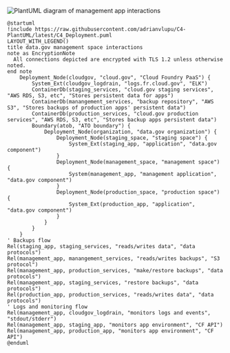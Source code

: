![PlantUML diagram of management app interactions](http://www.plantuml.com/plantuml/png/jLHHJzim47wcl-BM5uh46ctiQK-Kjcne7I1IXFPKkV4rM3YsPJljkcd_VRus9AOA1QJD3wdlVFVTT_vyFNMUMLyMilDEg4oM7E7UU-C-9ubbgtuk_7qvBntQJ2kFolSpNIICMy7KKfQcJ8QVtbzBflpjzqaYcKVdWsisGYFrkg04G-2JmO-hs-dixcBwTJOPVnbVZdf77I-yHE3Citwkbr0mnNAa7726PGWYLBGiyq8hrr7Q8p07OvNPjI7VPV1q00PIGY2dS1i878t8F79W5W6tqS5QXKvWEadXG_yZb4gYSw3zFTgLS0Y4pliTL1mKmHuq3SmkDSTU9dN90yjZw6wsnBWRZ24PSAvBnUqQhXbBkqVmkmFLIjVEOp4R__Grmapgd5icLCWEMzTVsFuJoF7aM_UeHXXgvKCmsj6yvppBXSfd3krIPEXYCb0TmkCXGGtkKhWPfSUGdXm3-enygTSM7HYqJZYITAC0BBG5PenxfZI9exRgnENdB7ie3LWqsea0lAwgXe9HhMsK0xq0OpKlDqfjgXtkydYcV9FMtdnp_jh-A-P4OW-7CnAMsNMFUJqdmEaLp2jV8tIrTj-CjZbJuXSZMY6tVkYnlmRP1rJhJcCHa6gfoTuW7D1g7bkT4TeByU4hHRQj5nC9isoq2cMgZkFrvqLMpRpMn1fNExSefw8MPVmVbl7BgLWshZqt6ENzcqiaAzxHzn3Egj5OIBtgtA1ygbpBm5jat2KhApowxMkjoD0CU9rfIIDCIBjt7OzmEs0zgOIPdjI8pm2s3sN17Z2nw6ZCOhoNEROt_5geNS4Y-ytNTmWJdJjWYaEXbGZr0wbAenRMRN_jLPu3-OY4ov2muUyyrwLFmWzQk_yco8ZHWWcebi9gHR64DZo7mVN5ongz0UaK5IyB-HS0)

```plantuml
@startuml
!include https://raw.githubusercontent.com/adrianvlupu/C4-PlantUML/latest/C4_Deployment.puml
LAYOUT_WITH_LEGEND()
title data.gov management space interactions
note as EncryptionNote
  All connections depicted are encrypted with TLS 1.2 unless otherwise noted.
end note
	Deployment_Node(cloudgov, "cloud.gov", "Cloud Foundry PaaS") {
        System_Ext(cloudgov_logdrain, "logs.fr.cloud.gov", "ELK")
        ContainerDb(staging_services, "cloud.gov staging services", "AWS RDS, S3, etc", "Stores persistent data for apps")
        ContainerDb(manangement_services, "backup repository", "AWS S3", "Stores backups of production apps' persistent data")
        ContainerDb(production_services, "cloud.gov production services", "AWS RDS, S3, etc", "Stores backup apps persistent data")
        Boundary(atob, "ATO boundary") {
            Deployment_Node(organization, "data.gov organization") {
                Deployment_Node(staging_space, "staging space") {
					System_Ext(staging_app, "application", "data.gov component")
                }
                Deployment_Node(management_space, "management space") {
					System(management_app, "management application", "data.gov component")
                }
                Deployment_Node(production_space, "production space") {
					System_Ext(production_app, "application", "data.gov component")
                }
            }
        }
    }
' Backups flow
Rel(staging_app, staging_services, "reads/writes data", "data protocols")
Rel(management_app, manangement_services, "reads/writes backups", "S3 protocol")
Rel(management_app, production_services, "make/restore backups", "data protocols")
Rel(management_app, staging_services, "restore backups", "data protocols")
Rel(production_app, production_services, "reads/writes data", "data protocols")
' Logs and monitoring flow
Rel(management_app, cloudgov_logdrain, "monitors logs and events", "stdout/stderr")
Rel(management_app, staging_app, "monitors app environment", "CF API")
Rel(management_app, production_app, "monitors app environment", "CF API")
@enduml
```
